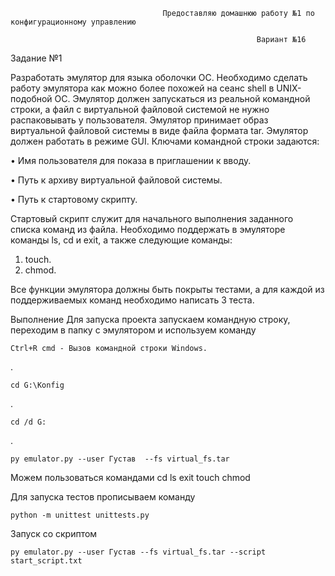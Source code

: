                                       Предоставляю домашнюю работу №1 по конфигурационному управлению

                                                           Вариант №16
Задание №1

Разработать эмулятор для языка оболочки ОС. Необходимо сделать работу
эмулятора как можно более похожей на сеанс shell в UNIX-подобной ОС.
Эмулятор должен запускаться из реальной командной строки, а файл с
виртуальной файловой системой не нужно распаковывать у пользователя.
Эмулятор принимает образ виртуальной файловой системы в виде файла формата
tar. Эмулятор должен работать в режиме GUI.
Ключами командной строки задаются:  

• Имя пользователя для показа в приглашении к вводу.

• Путь к архиву виртуальной файловой системы.

• Путь к стартовому скрипту.

Стартовый скрипт служит для начального выполнения заданного списка
команд из файла.
Необходимо поддержать в эмуляторе команды ls, cd и exit, а также
следующие команды:
1. touch.
2. chmod.

Все функции эмулятора должны быть покрыты тестами, а для каждой из
поддерживаемых команд необходимо написать 3 теста.


Выполнение
Для запуска проекта запускаем командную строку, переходим в папку с эмулятором и используем команду

    Ctrl+R cmd - Вызов командной строки Windows.

.

    cd G:\Konfig
.

    cd /d G:
.

    py emulator.py --user Густав  --fs virtual_fs.tar
    
Можем пользоваться командами cd ls exit touch chmod

Для запуска тестов прописываем команду

    python -m unittest unittests.py

Запуск со скриптом

    py emulator.py --user Густав --fs virtual_fs.tar --script start_script.txt

   

